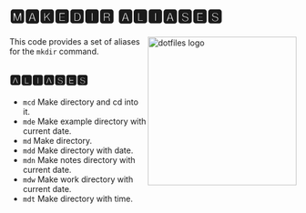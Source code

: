 # 🅼🅰🅺🅴🅳🅸🆁 🅰🅻🅸🅰🆂🅴🆂

<!-- markdownlint-disable MD033 MD041 -->

<img src="https://kura.pro/dotfiles/v2/images/logos/dotfiles.svg"
alt="dotfiles logo" width="261" align="right" />

<!-- markdownlint-enable MD033 MD041 -->

This code provides a set of aliases for the `mkdir` command.

## 🅰🅻🅸🅰🆂🅴🆂

- `mcd` Make directory and cd into it.
- `mde` Make example directory with current date.
- `md` Make directory.
- `mdd` Make directory with date.
- `mdn` Make notes directory with current date.
- `mdw` Make work directory with current date.
- `mdt` Make directory with time.
